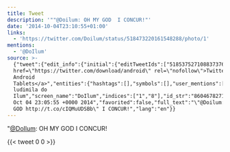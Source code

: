 ```yaml
---
title: Tweet
description: '""@Doilum: OH MY GOD  I CONCUR!"'
date: '2014-10-04T23:10:55+01:00'
links:
  - 'https://twitter.com/Doilum/status/518473220161548288/photo/1'
mentions:
  - '@DoIlum'
source: >-
  {"tweet":{"edit_info":{"initial":{"editTweetIds":["518537527108837376"],"editableUntil":"2014-10-05T00:05:55.081Z","editsRemaining":"5","isEditEligible":true}},"retweeted":false,"source":"<a
  href=\"https://twitter.com/download/android\" rel=\"nofollow\">Twitter for
  Android
  Tablets</a>","entities":{"hashtags":[],"symbols":[],"user_mentions":[{"name":"Ana
  ludimila do
  Ilum","screen_name":"DoIlum","indices":["1","8"],"id_str":"860467827140153344","id":"860467827140153344"}],"urls":[{"url":"http://t.co/cIQMuUDSBb","expanded_url":"https://twitter.com/Doilum/status/518473220161548288/photo/1","display_url":"pic.twitter.com/cIQMuUDSBb","indices":["20","42"]}]},"display_text_range":["0","53"],"favorite_count":"0","id_str":"518537527108837376","truncated":false,"retweet_count":"0","id":"518537527108837376","possibly_sensitive":false,"created_at":"Sat
  Oct 04 23:05:55 +0000 2014","favorited":false,"full_text":"\"@Doilum: OH MY
  GOD http://t.co/cIQMuUDSBb\" I CONCUR!","lang":"en"}}
---
```

"[@DoIlum](https://twitter.com/@DoIlum): OH MY GOD  I CONCUR!
    
{{< tweet 0 0 >}}
    
